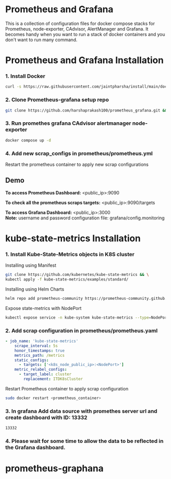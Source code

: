 
# Prometheus and Grafana
This is a collection of configuration files for docker compose stacks for Prometheus, node-exporter, CAdvisor, AlertManager and Grafana.
It becomes handy when you want to run a stack of docker containers and you don't want to run many command.


# Prometheus and Grafana Installation

### 1. Install Docker
```bash
curl -s https://raw.githubusercontent.com/jaintpharsha/install/main/docker | sudo bash
```
### 2. Clone Prometheus-grafana setup repo 
```bash
git clone https://github.com/harshaprakash100/prometheus_grafana.git && cd ./prometheus_grafana
```

### 3. Run promethes grafana CAdvisor alertmanager node-exporter
```bash    
docker compose up -d 
```
### 4. Add new scrap_configs in prometheus/prometheus.yml
   Restart the prometheus container to apply new scrap configurations

## Demo

**To access Prometheus Dashboard:** <public_ip>:9090
    
**To check all the prometheus scraps targets:** <public_ip>:9090/targets 
    
**To access Grafana Dashboard:** <public_ip>:3000 <br/>
  **Note:** username and password configuration file: grafana/config.monitoring


# kube-state-metrics Installation

### 1. Install Kube-State-Metrics objects in K8S cluster
	
Installing using Manifest
```bash
git clone https://github.com/kubernetes/kube-state-metrics && \
kubectl apply -f kube-state-metrics/examples/standard/
```	
Installing using Helm Charts
```bash
helm repo add prometheus-community https://prometheus-community.github.io/helm-chartshelm repo updatehelm install kube-state-metrics prometheus-community/kube-state-metrics -n kube-system
```

Expose state-metrics with NodePort 
```bash
kubectl expose service -n kube-system kube-state-metrics --type=NodePort --target-port=8080 --name=kube-state-metrics-np
```

### 2. Add scrap configuration in prometheus/prometheus.yaml
```yml
- job_name: 'kube-state-metrics'
    scrape_interval: 5s
    honor_timestamps: true
    metrics_path: /metrics
    static_configs:
      - targets: ['<k8s_node_public_ip>:<NodePort>']
    metric_relabel_configs:
      - target_label: cluster
        replacement: ITDK8sCluster
```
Restart Prometheus container to apply scrap configuration
```bash
sudo docker restart <prometheus_container>
```

### 3. In grafana Add data source with promethes server url and create dashboard with ID: 13332
```bash
13332
```

### 4. Please wait for some time to allow the data to be reflected in the Grafana dashboard.
# prometheus-graphana

